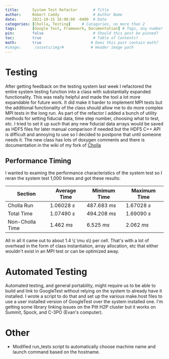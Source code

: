 ```yaml
---
title:      System Test Refactor       # Title
author:     Robert Caddy               # Author Name
date:       2021-10-15 16:00:00 -0400  # Date
categories: [Cholla, Testing]     # Catagories, no more than 2
tags:       [Google Test, Framework, Documentation] # Tags, any number
pin:        false                      # Should this post be pinned?
toc:        true                       # Table of Contents?
math:       true                      # Does this post contain math?
#image:      /assets/img/#            # Header image path
---
```


# Testing
After getting feedback on the testing system last week I refactored the entire
system testing function into a class with substantially expanded functionality.
This was really helpful and made the tool a lot more expandable for future work.
It did make it harder to implement MPI tests but the additional functionality of
the class should allow me to do more complex MPI tests in the long run. As part
of the refactor I added a bunch of utility methods for setting fiducial data,
time step number, choosing what to test, etc. I tried to set it up such that any
new fiducial data arrays would be saved as HDF5 files for later manual
comparison if needed but the HDF5 C++ API is difficult and annoying to use so I
decided to postpone that until someone needs it. The new class has lots of
doxygen comments and there is documentation in the wiki of my fork of
[Cholla](https://github.com/bcaddy/cholla)

## Performance Timing
I wanted to examing the performance characteristics of the system test so I
reran the system test 1,000 times and got these results:

| Section         | Average Time | Minimum Time | Maximum Time |
| --------------- | ------------ | ------------ | ------------ |
| Cholla Run      | 1.06028 *s*  | 487.683 *ms* | 1.67028 *s*  |
| Total Time      | 1.07490 *s*  | 494.208 *ms* | 1.69090 *s*  |
| Non-Cholla Time | 1.462  *ms*  |   6.525 *ms* | 2.062  *ms*  |

All in all it came out to about 1.4 \\( \mu s\\) per cell. That's with a lot of
overhead in the form of class instantiation, array allocation, etc that either
wouldn't exist in an MPI test or can be optimized away.

# Automated Testing
Automated testing, and general portability, might require us to be able to build
and link to GoogleTest without relying on the system to already have it
installed. I wrote a script to do that and set up the various make.host files to
use a user installed version of GoogleTest over the system installed one. I'm
getting some library linking issues on the Pitt H2P cluster but it works on
Summit, Spock, and C-3PO (Evan's computer).

# Other
- Modified run_tests script to automatically choose machine name and launch
  command based on the hostname.